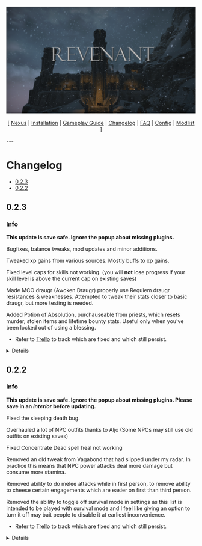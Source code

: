 ![](https://raw.githubusercontent.com/Oghma-Infinium/Revenant/main/images/banner.png)

<p align="center">
  [ <a href="https://www.nexusmods.com/skyrimspecialedition/mods/95364">Nexus</a> |
  <a href="https://github.com/Oghma-Infinium/Revenant/blob/main/README.md">Installation</a> |
  <a href="https://github.com/Oghma-Infinium/Revenant/blob/main/Documentation/GAMEPLAY.md">Gameplay Guide<a/> |
  <a href="https://github.com/Oghma-Infinium/Revenant/blob/main/CHANGELOG.md">Changelog</a> |
  <a href="https://github.com/Oghma-Infinium/Revenant/blob/main/Documentation/FAQ.md">FAQ</a> |
  <a href="https://github.com/Oghma-Infinium/Revenant/blob/main/Documentation/CONFIG.md">Config</a> |
  <a href="https://loadorderlibrary.com/lists/Revenant">Modlist</a> ]
</p>
---

# Changelog
- [0.2.3](#023)
- [0.2.2](#022)

</Details>

## 0.2.3

### Info

**This update is save safe. Ignore the popup about missing plugins.**

Bugfixes, balance tweaks, mod updates and minor additions.

Tweaked xp gains from various sources. Mostly buffs to xp gains.

Fixed level caps for skills not working. (you will **not** lose progress if your skill level is above the current cap on existing saves)

Made MCO draugr (Awoken Draugr) properly use Requiem draugr resistances & weaknesses. Attempted to tweak their stats closer to basic draugr, but more testing is needed.

Added Potion of Absolution, purchauseable from priests, which resets murder, stolen items and lifetime bounty stats. Useful only when you've been locked out of using a blessing.

 - Refer to [Trello](https://trello.com/b/DneP4c8p/revenant) to track which are fixed and which still persist.

<Details>  

### Added
  - 

</Details>

## 0.2.2

### Info

**This update is save safe. Ignore the popup about missing plugins. Please save in an *interior* before updating.**

Fixed the sleeping death bug. 

Overhauled a lot of NPC outfits thanks to Aljo (Some NPCs may still use old outfits on existing saves)

Fixed Concentrate Dead spell heal not working

Removed an old tweak from Vagabond that had slipped under my radar. In practice this means that NPC power attacks deal more damage but consume more stamina.

Removed ability to do melee attacks while in first person, to remove ability to cheese certain engagements which are easier on first than third person.

Removed the ability to toggle off survival mode in settings as this list is intended to be played with survival mode and I feel like giving an option to turn it off may bait people to disable it at earliest inconvenience.

 - Refer to [Trello](https://trello.com/b/DneP4c8p/revenant) to track which are fixed and which still persist.

<Details>  

### Added
  - Aljo's outfit overhaul
    - and lots of assets it uses
  - Cure Potions for Vendors Skypatcher
  - Requiem - Honed Metal Patch
    - I changed some perk requirements from the main patch. Just read the perk descriptions in-game.


### Removed
  - EEK's beautiful Whiterun
    - Caused crashes but at least Whiterun performance is now better
  - Precision Chaos Trail Divinity
    - This is just the toggleable trail in powers menu, enchanted weapons still have trails

</Details>

